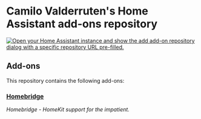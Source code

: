 # Camilo Valderruten's Home Assistant add-ons repository

[![Open your Home Assistant instance and show the add add-on repository dialog with a specific repository URL pre-filled.](https://my.home-assistant.io/badges/supervisor_add_addon_repository.svg)](https://my.home-assistant.io/redirect/supervisor_add_addon_repository/?repository_url=https%3A%2F%2Fgithub.com%2FCamiloValderruten%2Fhome-assistant-addons)

## Add-ons

This repository contains the following add-ons:

### [Homebridge](./homebridge)

_Homebridge - HomeKit support for the impatient._
